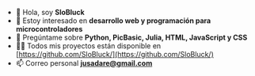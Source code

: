 - 👋 Hola, soy **SloBluck**
- 👀 Estoy interesado en **desarrollo web y programación para microcontroladores**
- 💬 Pregúntame sobre **Python, PicBasic, Julia, HTML, JavaScript y CSS**
- 👨‍💻 Todos mis proyectos están disponible en [https://github.com/SloBluck/](https://github.com/SloBluck/)
- 📫 Correo personal **jusadare@gmail.com**

<!---
SloBluck/SloBluck is a ✨ special ✨ repository because its `README.md` (this file) appears on your GitHub profile.
You can click the Preview link to take a look at your changes.
--->
